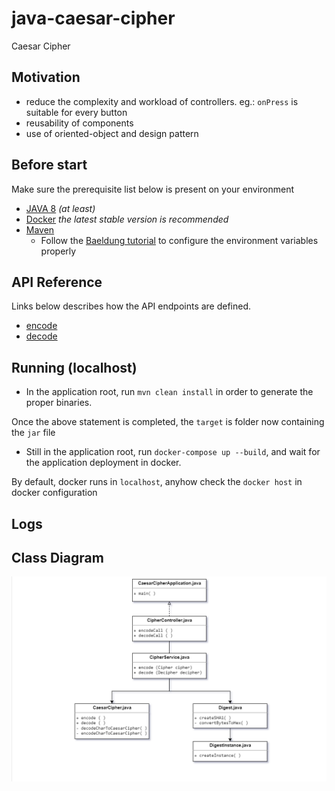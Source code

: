 # java-caesar-cipher
Caesar Cipher

## Motivation

- reduce the complexity and workload of controllers. eg.: `onPress` is suitable for every button  
- reusability of components
- use of oriented-object and design pattern 

## Before start

Make sure the prerequisite list below is present on your environment
    
- [JAVA 8](https://www.java.com/en/download/) _(at least)_
- [Docker](https://www.docker.com/) _the latest stable version is recommended_
- [Maven](https://maven.apache.org/)
    - Follow the [Baeldung tutorial](https://www.baeldung.com/install-maven-on-windows-linux-mac) to configure the 
    environment variables properly 

## API Reference

Links below describes how the API endpoints are defined.

- [encode](.doc/encode.md)
- [decode](.doc/decode.md)

## Running (localhost)

- In the application root, run `mvn clean install` in order to generate the proper binaries. 

Once the above statement is completed, the `target` is folder now containing the `jar` file

- Still in the application root, run `docker-compose up --build`, and wait for the application deployment in docker.
 
By default, docker runs in `localhost`, anyhow check the `docker host` in
docker configuration

## Logs



## Class Diagram

![java-caesar-cipher-diagram](.images/img-1.png)
